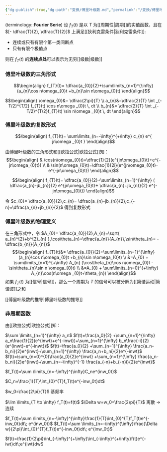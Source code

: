 ```yaml
---
{"dg-publish":true,"dg-path":"变换/傅里叶级数.md","permalink":"/变换/傅里叶级数/","dgPassFrontmatter":true,"noteIcon":"","created":"2024-05-21T15:20:27.951+08:00","updated":"2024-08-12T17:20:06.954+08:00"}
---
```


(terminology::**Fourier Serie**)
设 $f_{T}(t)$ 是以 $T$ 为[[周期性\|周期]]的实值函数，且在 $[- \dfrac{T}{2}, \dfrac{T}{2}]$ 上满足[[狄利克雷条件\|狄利克雷条件]]:
- 连续或只有有限个第一类间断点
- 只有有限个极值点

则在 $f_{T}(t)$ 的**连续点处**可以表示为无穷[[级数\|级数]]

### 傅里叶级数的三角形式
$$\begin{align}
f_{T}(t)= \dfrac{a_{0}}{2}+\sum\limits_{n=1}^{\infty} (a_{n}\cos n\omega_{0}t +b_{n}\sin n\omega_{0}t)
\end{align}$$

$$\begin{align}
\omega_{0}&= \dfrac{2\pi}{T} \\
a_{n}&=\dfrac{2}{T} \int _{-T/2}^{T/2}  f_{T}(t) \cos n\omega _{0}t \, dt  \\
b_{n}&= \dfrac{2}{T} \int _{-T/2}^{T/2}f_{T}(t) \sin n\omega _{0}t  \, dt
\end{align}$$

### 傅里叶级数的复数形式
$$\begin{align}
f_{T}(t)= \sum\limits_{n=-\infty}^{+\infty} c_{n} e^{ jn\omega _{0}t }
\end{align}$$

由傅里叶级数的三角形式和[[欧拉公式\|欧拉公式]]知：
$$\begin{align}
 & \cos(n\omega_{0}t)=\dfrac{1}{2}(e^{jn\omega_{0}t}+e^{-jn\omega_{0}t}) \\
 & \sin(n\omega_{0}t)=\dfrac{1}{2i}(e^{jn\omega_{0}t}-e^{-jn\omega_{0}t})
\end{align}$$

$$\begin{align}
f_{T}(t)= \dfrac{a_{0}}{2}+\sum\limits_{n=1}^{\infty} (  \dfrac{a_{n}-jb_{n}}{2} e^{jn\omega_{0}t}+ \dfrac{a_{n}+jb_{n}}{2} e^{-jn\omega_{0}t})
\end{align}$$

令 $c_{0}= \dfrac{a_{0}}{2},c_{n}= \dfrac{a_{n}-jb_{n}}{2},c_{-n}=\dfrac{a_{n}+jb_{n}}{2}$   得到复数形式


### 傅里叶级数的物理意义
在三角形式中，令 $A_{0}= \dfrac{a_{0}}{2},A_{n}=\sqrt{ a_{n}^{2}+b^{2}_{n} },\cos\theta_{n}=\dfrac{a_{n}}{A_{n}},\sin\theta_{n}= -\dfrac{b_{n}}{A_{n}}$   
$$\begin{align}
f_{T}(t)&= \dfrac{a_{0}}{2}+\sum\limits_{n=1}^{\infty} (a_{n}\cos n\omega_{0}t +b_{n}\sin n\omega_{0}t) \\
&=A_{0} + \sum\limits_{n=1}^{+\infty} A_{n} (\cos\theta_{n}\cos n\omega_{0}t -\sin\theta_{n}\sin n \omega_{0}t) \\
&=A_{0} + \sum\limits_{n=0}^{+\infty} A_{n}\cos(n\omega _{0}t+\theta_{n})
\end{align}$$
如果 $f_{T}(t)$ 为[[信号\|信号]]，那么一个周期为 $T$ 的信号可以被分解为[[简谐运动\|简谐波]]之和



[[傅里叶级数的推导\|傅里叶级数的推导]]
### 非周期函数
由[[欧拉公式\|欧拉公式]]知：


$\sum \limits_{n=1}^{\infty} a_n$
$f(t)=\frac{a_0}{2} +\sum_{n=1}^{\infty} a_n\frac{1}{2}(e^{inwt}+e^{-inwt})+\sum_{n=1}^{\infty} b_n\frac{-i}{2}(e^{inwt}-e^{-inwt})$
$f(t)=\frac{a_0}{2} +\sum_{n=1}^{\infty} \frac{a_n-b_ni}{2}e^{inwt}+\sum_{n=1}^{\infty} \frac{a_n+b_ni}{2}e^{-inwt}$
$f(t)=\sum_{n=0}^{0}\frac{a_0}{2}e^{inwt} +\sum_{n=1}^{\infty} \frac{a_n-b_ni}{2}e^{inwt}+\sum_{n=-\infty}^{-1} \frac{a_{-n}+b_{-n}i}{2}e^{inwt}$

$f_T(t)=\sum \limits_{n=-\infty}^{\infty}C_ne^{inw_0t}$

$C_n=\frac{1}{T}\int_{0}^{T}f_T(t)e^{-inw_0t}dt$

$w_0=\frac{2\pi}{T}$  基频率

$\lim \limits_{T \to \infty} f_T(t)=f(t)$
$\Delta w=w_0=\frac{2\pi}{T}$
离散 $\to$ 连续

$f_T(t)=\sum \limits_{n=-\infty}^{\infty}\frac{1}{T}\int_{0}^{T}f_T(t)e^{-inw_0t}dt\;  e^{inw_0t}$
$f_T(t)=\sum \limits_{n=-\infty}^{\infty}\frac{\Delta w}{2\pi}\int_{0}^{T}f_T(t)e^{-inw_0t}dt\;  e^{inw_0t}$

$f(t)=\frac{1}{2\pi}\int_{-\infty}^{+\infty}\int_{-\infty}^{+\infty}f(t)e^{-iwt}dt\;e^{iwt}dw$


